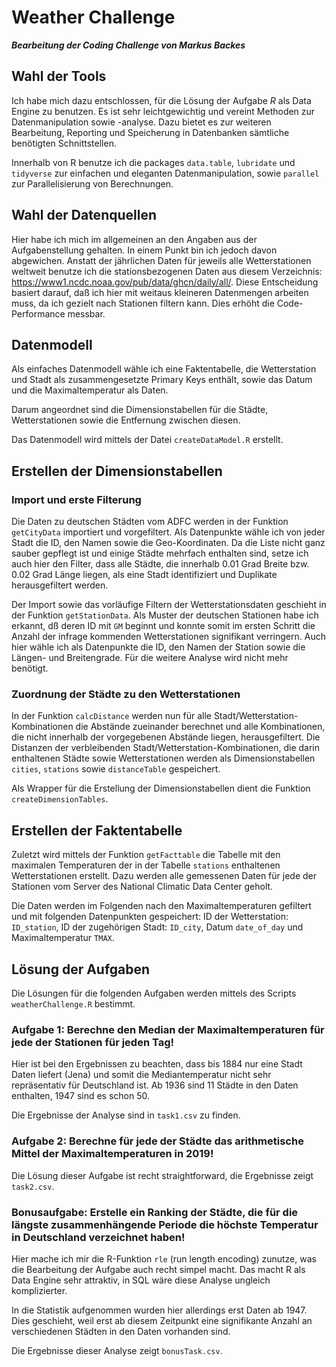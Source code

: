 # Weather Challenge

***Bearbeitung der Coding Challenge von Markus Backes***

## Wahl der Tools

Ich habe mich dazu entschlossen, für die Lösung der Aufgabe *R* als Data Engine zu benutzen. Es ist sehr leichtgewichtig und vereint Methoden zur Datenmanipulation sowie -analyse. Dazu bietet es zur weiteren Bearbeitung, Reporting und Speicherung in Datenbanken sämtliche benötigten Schnittstellen.

Innerhalb von R benutze ich die packages `data.table`, `lubridate` und `tidyverse` zur einfachen und eleganten Datenmanipulation, sowie `parallel` zur Parallelisierung von Berechnungen.

## Wahl der Datenquellen

Hier habe ich mich im allgemeinen an den Angaben aus der Aufgabenstellung gehalten. In einem Punkt bin ich jedoch davon abgewichen. Anstatt der jährlichen Daten für jeweils alle Wetterstationen weltweit benutze ich die stationsbezogenen Daten aus diesem Verzeichnis: https://www1.ncdc.noaa.gov/pub/data/ghcn/daily/all/. Diese Entscheidung basiert darauf, daß ich hier mit weitaus kleineren Datenmengen arbeiten muss, da ich gezielt nach Stationen filtern kann. Dies erhöht die Code-Performance messbar.

## Datenmodell

Als einfaches Datenmodell wähle ich eine Faktentabelle, die Wetterstation und Stadt als zusammengesetzte Primary Keys enthält, sowie das Datum und die Maximaltemperatur als Daten. 

Darum angeordnet sind die Dimensionstabellen für die Städte, Wetterstationen sowie die Entfernung zwischen diesen.

Das Datenmodell wird mittels der Datei `createDataModel.R` erstellt.

## Erstellen der Dimensionstabellen

### Import und erste Filterung

Die Daten zu deutschen Städten vom ADFC werden in der Funktion `getCityData` importiert und vorgefiltert. Als Datenpunkte wähle ich von jeder Stadt die ID, den Namen sowie die Geo-Koordinaten. Da die Liste nicht ganz sauber gepflegt ist und einige Städte mehrfach enthalten sind, setze ich auch hier den Filter, dass alle Städte, die innerhalb 0.01 Grad Breite bzw. 0.02 Grad Länge liegen, als eine Stadt identifiziert und Duplikate herausgefiltert werden. 

Der Import sowie das vorläufige Filtern der Wetterstationsdaten geschieht in der Funktion `getStationData`. Als Muster der deutschen Stationen habe ich erkannt, dß deren ID mit `GM` beginnt und konnte somit im ersten Schritt die Anzahl der infrage kommenden Wetterstationen signifikant verringern. Auch hier wähle ich als Datenpunkte die ID, den Namen der Station sowie die Längen- und Breitengrade. Für die weitere Analyse wird nicht mehr benötigt.

### Zuordnung der Städte zu den Wetterstationen

In der Funktion `calcDistance` werden nun für alle Stadt/Wetterstation-Kombinationen die Abstände zueinander berechnet und alle Kombinationen, die nicht innerhalb der vorgegebenen Abstände liegen, herausgefiltert. Die Distanzen der verbleibenden Stadt/Wetterstation-Kombinationen, die darin enthaltenen Städte sowie Wetterstationen werden als Dimensionstabellen `cities`, `stations` sowie `distanceTable` gespeichert. 

Als Wrapper für die Erstellung der Dimensionstabellen dient die Funktion `createDimensionTables`.

## Erstellen der Faktentabelle

Zuletzt wird mittels der Funktion `getFacttable` die Tabelle mit den maximalen Temperaturen der in der Tabelle `stations` enthaltenen Wetterstationen erstellt. Dazu werden alle gemessenen Daten für jede der Stationen vom Server des National Climatic Data Center geholt. 

Die Daten werden im Folgenden nach den Maximaltemperaturen gefiltert und mit folgenden Datenpunkten gespeichert: ID der Wetterstation: `ID_station`, ID der zugehörigen Stadt:  `ID_city`, Datum `date_of_day` und Maximaltemperatur `TMAX`.

## Lösung der Aufgaben

Die Lösungen für die folgenden Aufgaben werden mittels des Scripts `weatherChallenge.R` bestimmt.

### Aufgabe 1: Berechne den Median der Maximaltemperaturen für jede der Stationen für jeden Tag!

Hier ist bei den Ergebnissen zu beachten, dass bis 1884 nur eine Stadt Daten liefert (Jena) und somit die Mediantemperatur nicht sehr repräsentativ für Deutschland ist. Ab 1936 sind 11 Städte in den Daten enthalten, 1947 sind es schon 50.

Die Ergebnisse der Analyse sind in `task1.csv` zu finden.

### Aufgabe 2: Berechne für jede der Städte das arithmetische Mittel der Maximaltemperaturen in 2019!

Die Lösung dieser Aufgabe ist recht straightforward, die Ergebnisse zeigt `task2.csv`.

### Bonusaufgabe: Erstelle ein Ranking der Städte, die für die längste zusammenhängende Periode die höchste Temperatur in Deutschland verzeichnet haben!

Hier mache ich mir die R-Funktion `rle` (run length encoding) zunutze, was die Bearbeitung der Aufgabe auch recht simpel macht. Das macht R als Data Engine sehr attraktiv, in SQL wäre diese Analyse ungleich komplizierter.

In die Statistik aufgenommen wurden hier allerdings erst Daten ab 1947. Dies geschieht, weil erst ab diesem Zeitpunkt eine signifikante Anzahl an verschiedenen Städten in den Daten vorhanden sind. 

Die Ergebnisse dieser Analyse zeigt `bonusTask.csv`.
